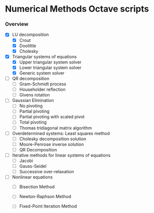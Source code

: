 # Numerical Methods Octave scripts

### Overview
- [x] LU decomposition
	- [x] Crout
	- [x] Doolittle
	- [x] Cholesky
- [x] Triangular systems of equations
	- [x] Upper triangular system solver
	- [x] Lower triangular system solver
	- [x] Generic system solver
- [ ] QR decomposition
	- [ ] Gram-Schmidt process
	- [ ] Householder reflection
	- [ ] Givens rotation
- [ ] Gaussian Elimination
	- [ ] No pivoting
	- [ ] Partial pivoting
	- [ ] Partial pivoting with scaled pivot
	- [ ] Total pivoting 
	- [ ] Thomas tridiagonal matrix algorithm  
- [ ] Overdetermined systems: Least squares method
	- [ ] Cholesky decomposition solution
	- [ ] Moore-Penrose inverse solution
	- [ ] QR Decomposition
- [ ] Iterative methods for linear systems of equations
	- [ ] Jacobi
	- [ ] Gauss-Seidel
	- [ ] Successive over-relaxation
- [ ] Nonlinear equations
	- [ ] Bisection Method
	- [ ] Newton-Raphson Method
	- [ ] Fixed-Point Iteration Method


